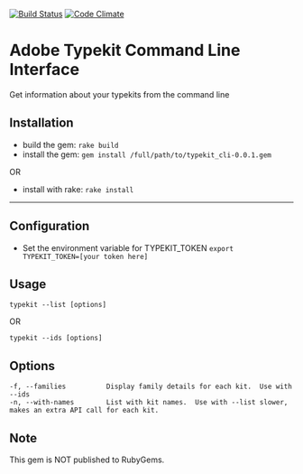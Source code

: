 [![Build Status](https://travis-ci.org/boie0025/typekit_cli.svg?branch=master)](https://travis-ci.org/boie0025/typekit_cli)
[![Code Climate](https://codeclimate.com/github/boie0025/customer_portal/badges/gpa.svg)](https://codeclimate.com/github/boie0025/customer_portal)

# Adobe Typekit Command Line Interface

Get information about your typekits from the command line

## Installation

* build the gem:
```rake build```
* install the gem:
```gem install /full/path/to/typekit_cli-0.0.1.gem```

OR

* install with rake:
```rake install```

---

## Configuration
* Set the environment variable for TYPEKIT_TOKEN
```export TYPEKIT_TOKEN=[your token here]```

## Usage


```typekit --list [options]```

OR

```typekit --ids [options]```

## Options
    -f, --families          Display family details for each kit.  Use with --ids
    -n, --with-names        List with kit names.  Use with --list slower, makes an extra API call for each kit.

## Note
This gem is NOT published to RubyGems.
